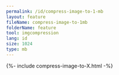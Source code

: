 ```yaml
---
permalink: /id/compress-image-to-1-mb
layout: feature
fileName: compress-image-to-1mb
folderName: feature
tool: imgcompression
lang: id
size: 1024
type: mb
---
```


{%- include compress-image-to-X.html -%}
